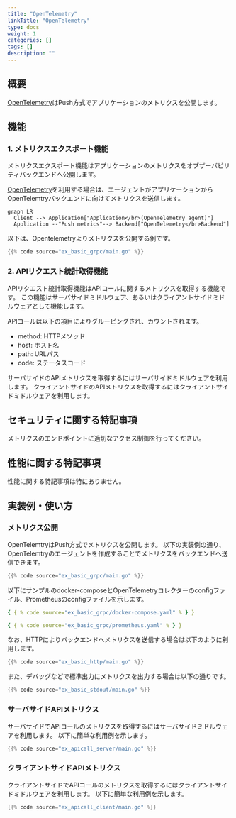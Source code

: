 ```yaml
---
title: "OpenTelemetry"
linkTitle: "OpenTelemetry"
type: docs
weight: 1
categories: []
tags: []
description: ""
---
```


## 概要

[OpenTelemetry](https://opentelemetry.io/)はPush方式でアプリケーションのメトリクスを公開します。

## 機能

### 1. メトリクスエクスポート機能

メトリクスエクスポート機能はアプリケーションのメトリクスをオブザーバビリティバックエンドへ公開します。

[OpenTelemetry](https://opentelemetry.io/)を利用する場合は、エージェントがアプリケーションからOpenTelemtryバックエンドに向けてメトリクスを送信します。

```mermaid
graph LR
  Client --> Application["Application</br>(OpenTelemetry agent)"]
  Application --"Push metrics"--> Backend["OpenTelemetry</br>Backend"]
```

以下は、Opentelemetryよりメトリクスを公開する例です。

```go
{{% code source="ex_basic_grpc/main.go" %}}
```

### 2. APIリクエスト統計取得機能

APIリクエスト統計取得機能はAPIコールに関するメトリクスを取得する機能です。
この機能はサーバサイドミドルウェア、あるいはクライアントサイドミドルウェアとして機能します。

APIコールは以下の項目によりグルーピングされ、カウントされます。

- method: HTTPメソッド
- host: ホスト名
- path: URLパス
- code: ステータスコード

サーバサイドのAPIメトリクスを取得するにはサーバサイドミドルウェアを利用します。
クライアントサイドのAPIメトリクスを取得するにはクライアントサイドミドルウェアを利用します。

## セキュリティに関する特記事項

メトリクスのエンドポイントに適切なアクセス制御を行ってください。

## 性能に関する特記事項

性能に関する特記事項は特にありません。

## 実装例・使い方

### メトリクス公開

OpenTelemtryはPush方式でメトリクスを公開します。
以下の実装例の通り、OpenTelemtryのエージェントを作成することでメトリクスをバックエンドへ送信できます。

```go
{{% code source="ex_basic_grpc/main.go" %}}
```

以下にサンプルのdocker-composeとOpenTelemetryコレクターのconfigファイル、Prometheusのconfigファイルを示します。

```yaml
{ { % code source="ex_basic_grpc/docker-compose.yaml" % } }
```

```yaml
{ { % code source="ex_basic_grpc/prometheus.yaml" % } }
```

なお、HTTPによりバックエンドへメトリクスを送信する場合は以下のように利用します。

```go
{{% code source="ex_basic_http/main.go" %}}
```

また、デバッグなどで標準出力にメトリクスを出力する場合は以下の通りです。

```go
{{% code source="ex_basic_stdout/main.go" %}}
```

### サーバサイドAPIメトリクス

サーバサイドでAPIコールのメトリクスを取得するにはサーバサイドミドルウェアを利用します。
以下に簡単な利用例を示します。

```go
{{% code source="ex_apicall_server/main.go" %}}
```

### クライアントサイドAPIメトリクス

クライアントサイドでAPIコールのメトリクスを取得するにはクライアントサイドミドルウェアを利用します。
以下に簡単な利用例を示します。

```go
{{% code source="ex_apicall_client/main.go" %}}
```
